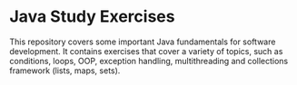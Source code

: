 # Java Study Exercises

This repository covers some important Java fundamentals for software development. 
It contains exercises that cover a variety of topics, such as conditions, loops, OOP, 
exception handling, multithreading and collections framework (lists, maps, sets).
